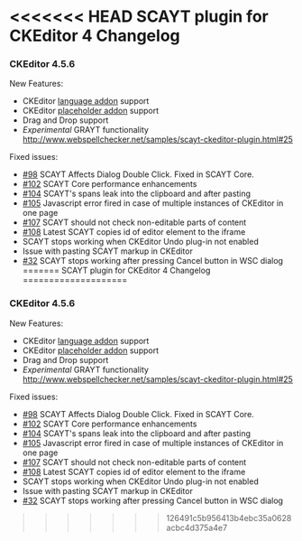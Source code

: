 <<<<<<< HEAD
SCAYT plugin for CKEditor 4 Changelog
====================
### CKEditor 4.5.6

New Features:
* CKEditor [language addon](http://ckeditor.com/addon/language) support
* CKEditor [placeholder addon](http://ckeditor.com/addon/placeholder) support
* Drag and Drop support
* *Experimental* GRAYT functionality http://www.webspellchecker.net/samples/scayt-ckeditor-plugin.html#25

Fixed issues:
* [#98](https://github.com/WebSpellChecker/ckeditor-plugin-scayt/issues/98) SCAYT Affects Dialog Double Click. Fixed in SCAYT Core.
* [#102](https://github.com/WebSpellChecker/ckeditor-plugin-scayt/issues/102) SCAYT Core performance enhancements
* [#104](https://github.com/WebSpellChecker/ckeditor-plugin-scayt/issues/104) SCAYT's spans leak into the clipboard and after pasting
* [#105](https://github.com/WebSpellChecker/ckeditor-plugin-scayt/issues/105) Javascript error fired in case of multiple instances of CKEditor in one page
* [#107](https://github.com/WebSpellChecker/ckeditor-plugin-scayt/issues/107) SCAYT should not check non-editable parts of content
* [#108](https://github.com/WebSpellChecker/ckeditor-plugin-scayt/issues/108) Latest SCAYT copies id of editor element to the iframe
* SCAYT stops working when CKEditor Undo plug-in not enabled
* Issue with pasting SCAYT markup in CKEditor
* [#32](https://github.com/WebSpellChecker/ckeditor-plugin-wsc/issues/32) SCAYT stops working after pressing Cancel button in WSC dialog
=======
SCAYT plugin for CKEditor 4 Changelog
====================
### CKEditor 4.5.6

New Features:
* CKEditor [language addon](http://ckeditor.com/addon/language) support
* CKEditor [placeholder addon](http://ckeditor.com/addon/placeholder) support
* Drag and Drop support
* *Experimental* GRAYT functionality http://www.webspellchecker.net/samples/scayt-ckeditor-plugin.html#25

Fixed issues:
* [#98](https://github.com/WebSpellChecker/ckeditor-plugin-scayt/issues/98) SCAYT Affects Dialog Double Click. Fixed in SCAYT Core.
* [#102](https://github.com/WebSpellChecker/ckeditor-plugin-scayt/issues/102) SCAYT Core performance enhancements
* [#104](https://github.com/WebSpellChecker/ckeditor-plugin-scayt/issues/104) SCAYT's spans leak into the clipboard and after pasting
* [#105](https://github.com/WebSpellChecker/ckeditor-plugin-scayt/issues/105) Javascript error fired in case of multiple instances of CKEditor in one page
* [#107](https://github.com/WebSpellChecker/ckeditor-plugin-scayt/issues/107) SCAYT should not check non-editable parts of content
* [#108](https://github.com/WebSpellChecker/ckeditor-plugin-scayt/issues/108) Latest SCAYT copies id of editor element to the iframe
* SCAYT stops working when CKEditor Undo plug-in not enabled
* Issue with pasting SCAYT markup in CKEditor
* [#32](https://github.com/WebSpellChecker/ckeditor-plugin-wsc/issues/32) SCAYT stops working after pressing Cancel button in WSC dialog
>>>>>>> 126491c5b956413b4ebc35a0628acbc4d375a4e7
